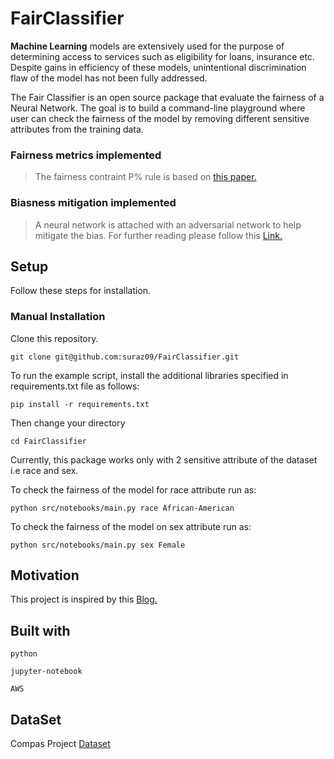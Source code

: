 # FairClassifier

**Machine Learning** models are extensively used for the purpose of determining access to services such as eligibility for loans, insurance etc. Despite gains in efficiency of these models, unintentional discrimination flaw of the model has not been fully addressed. 

The Fair Classifier is an open source package that evaluate the fairness of a Neural Network. The goal is to build a command-line playground where user can check the fairness of the model by removing different sensitive attributes from the training data.
 


### Fairness metrics implemented
> The fairness contraint P% rule is based on [this paper.](https://arxiv.org/pdf/1507.05259.pdf)

### Biasness mitigation implemented
> A neural network is attached with an adversarial network to help mitigate the bias. For further reading please follow this [Link.](https://blog.godatadriven.com/fairness-in-ml)


## Setup
Follow these steps for installation.

### Manual Installation
Clone this repository.

`git clone git@github.com:suraz09/FairClassifier.git`

To run the example script, install the additional libraries specified in requirements.txt file as follows:

`pip install -r requirements.txt`

Then change your directory

`cd FairClassifier`

Currently, this package works only with 2 sensitive attribute of the dataset i.e race and sex.

To check the fairness of the model for race attribute run as:

`python src/notebooks/main.py race African-American`

To check the fairness of the model on sex attribute run as:

`python src/notebooks/main.py sex Female`




## Motivation
This project is inspired by this [Blog.](https://blog.godatadriven.com/fairness-in-ml) 


## Built with
`python`

`jupyter-notebook`

`AWS`

## DataSet
Compas Project [Dataset](https://raw.githubusercontent.com/propublica/compas-analysis/master/compas-scores-two-years.csv)
